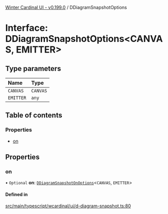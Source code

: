 [Winter Cardinal UI - v0.199.0](../index.md) / DDiagramSnapshotOptions

# Interface: DDiagramSnapshotOptions<CANVAS, EMITTER\>

## Type parameters

| Name | Type |
| :------ | :------ |
| `CANVAS` | `CANVAS` |
| `EMITTER` | `any` |

## Table of contents

### Properties

- [on](DDiagramSnapshotOptions.md#on)

## Properties

### on

• `Optional` **on**: [`DDiagramSnapshotOnOptions`](DDiagramSnapshotOnOptions.md)<`CANVAS`, `EMITTER`\>

#### Defined in

[src/main/typescript/wcardinal/ui/d-diagram-snapshot.ts:80](https://github.com/winter-cardinal/winter-cardinal-ui/blob/v0.199.0/src/main/typescript/wcardinal/ui/d-diagram-snapshot.ts#L80)
